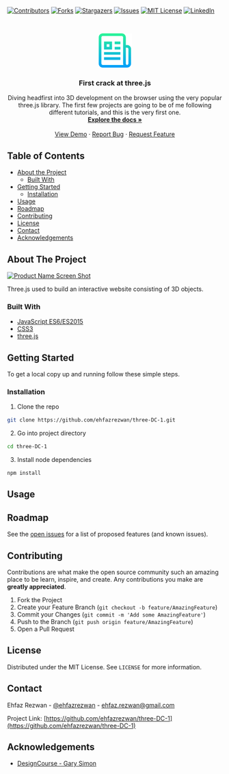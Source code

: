 <!--
*** Thanks for checking out this README Template. If you have a suggestion that would
*** make this better, please fork the repo and create a pull request or simply open
*** an issue with the tag "enhancement".
*** Thanks again! Now go create something AMAZING! :D
***
***
***
*** To avoid retyping too much info. Do a search and replace for the following:
*** github_username, covid-tracker, twitter_handle, email
-->

<!-- PROJECT SHIELDS -->
<!--
*** I'm using markdown "reference style" links for readability.
*** Reference links are enclosed in brackets [ ] instead of parentheses ( ).
*** See the bottom of this document for the declaration of the reference variables
*** for contributors-url, forks-url, etc. This is an optional, concise syntax you may use.
*** https://www.markdownguide.org/basic-syntax/#reference-style-links
-->

[![Contributors][contributors-shield]][contributors-url]
[![Forks][forks-shield]][forks-url]
[![Stargazers][stars-shield]][stars-url]
[![Issues][issues-shield]][issues-url]
[![MIT License][license-shield]][license-url]
[![LinkedIn][linkedin-shield]][linkedin-url]

<!-- PROJECT LOGO -->
<br />
<p align="center">
  <a href="https://github.com/ehfazrezwan/three-DC-1">
    <img src="images/logo.png" alt="Logo" width="80" height="80">
  </a>

  <h3 align="center">First crack at three.js</h3>

  <p align="center">
    Diving headfirst into 3D development on the browser using the very popular three.js library. The first few projects are going to be of me following different
    tutorials, and this is the very first one.
    <br />
    <a href="https://github.com/ehfazrezwan/three-DC-1"><strong>Explore the docs »</strong></a>
    <br />
    <br />
    <a href="https://covid19-tracker-sninja.web.app/" target = "_blank">View Demo</a>
    ·
    <a href="https://github.com/ehfazrezwan/three-DC-1/issues">Report Bug</a>
    ·
    <a href="https://github.com/ehfazrezwan/three-DC-1/issues">Request Feature</a>
  </p>
</p>

<!-- TABLE OF CONTENTS -->

## Table of Contents

- [About the Project](#about-the-project)
  - [Built With](#built-with)
- [Getting Started](#getting-started)
  - [Installation](#installation)
- [Usage](#usage)
- [Roadmap](#roadmap)
- [Contributing](#contributing)
- [License](#license)
- [Contact](#contact)
- [Acknowledgements](#acknowledgements)

<!-- ABOUT THE PROJECT -->

## About The Project

[![Product Name Screen Shot][product-screenshot]]()

Three.js used to build an interactive website consisting of 3D objects.

### Built With

- [JavaScript ES6/ES2015](https://developer.mozilla.org/en-US/docs/Web/JavaScript)
- [CSS3](https://www.w3.org/Style/CSS/)
- [three.js](https://threejs.org/)

<!-- GETTING STARTED -->

## Getting Started

To get a local copy up and running follow these simple steps.

### Installation

1. Clone the repo

```sh
git clone https://github.com/ehfazrezwan/three-DC-1.git
```

2. Go into project directory

```sh
cd three-DC-1
```

3. Install node dependencies

```sh
npm install
```

<!-- USAGE EXAMPLES -->

## Usage

<!-- ROADMAP -->

## Roadmap

See the [open issues](https://github.com/ehfazrezwan/three-DC-1/issues) for a list of proposed features (and known issues).

<!-- CONTRIBUTING -->

## Contributing

Contributions are what make the open source community such an amazing place to be learn, inspire, and create. Any contributions you make are **greatly appreciated**.

1. Fork the Project
2. Create your Feature Branch (`git checkout -b feature/AmazingFeature`)
3. Commit your Changes (`git commit -m 'Add some AmazingFeature'`)
4. Push to the Branch (`git push origin feature/AmazingFeature`)
5. Open a Pull Request

<!-- LICENSE -->

## License

Distributed under the MIT License. See `LICENSE` for more information.

<!-- CONTACT -->

## Contact

Ehfaz Rezwan - [@ehfazrezwan](https://www.linkedin.com/in/ehfaz-rezwan/) - ehfaz.rezwan@gmail.com

Project Link: [https://github.com/ehfazrezwan/three-DC-1](https://github.com/ehfazrezwan/three-DC-1)

<!-- ACKNOWLEDGEMENTS -->

## Acknowledgements

- [DesignCourse - Gary Simon](https://github.com/designcourse)

<!-- MARKDOWN LINKS & IMAGES -->
<!-- https://www.markdownguide.org/basic-syntax/#reference-style-links -->

[contributors-shield]: https://img.shields.io/github/contributors/ehfazrezwan/three-DC-1
[contributors-url]: https://github.com/ehfazrezwan/three-DC-1/graphs/contributors
[forks-shield]: https://img.shields.io/github/forks/ehfazrezwan/three-DC-1
[forks-url]: https://github.com/ehfazrezwan/three-DC-1/network/members
[stars-shield]: https://img.shields.io/github/stars/ehfazrezwan/three-DC-1
[stars-url]: https://github.com/ehfazrezwan/three-DC-1/stargazers
[issues-shield]: https://img.shields.io/github/issues/ehfazrezwan/three-DC-1
[issues-url]: https://github.com/ehfazrezwan/three-DC-1/issues
[license-shield]: https://img.shields.io/github/license/ehfazrezwan/three-DC-1
[license-url]: https://github.com/ehfazrezwan/three-DC-1/blob/master/LICENSE.txt
[linkedin-shield]: https://img.shields.io/badge/-LinkedIn-black.svg?style=flat-square&logo=linkedin&colorB=555
[linkedin-url]: https://linkedin.com/in/ehfazrezwan
[product-screenshot]: images/app.png